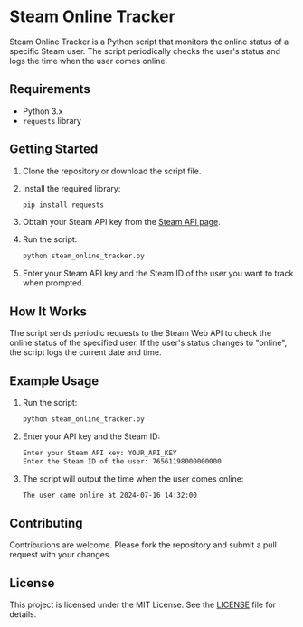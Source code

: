 # Steam Online Tracker

Steam Online Tracker is a Python script that monitors the online status of a specific Steam user. The script periodically checks the user's status and logs the time when the user comes online.

## Requirements

- Python 3.x
- `requests` library

## Getting Started

1. Clone the repository or download the script file.

2. Install the required library:
    ```sh
    pip install requests
    ```

3. Obtain your Steam API key from the [Steam API page](https://steamcommunity.com/dev/apikey).

4. Run the script:
    ```sh
    python steam_online_tracker.py
    ```

5. Enter your Steam API key and the Steam ID of the user you want to track when prompted.

## How It Works

The script sends periodic requests to the Steam Web API to check the online status of the specified user. If the user's status changes to "online", the script logs the current date and time.

## Example Usage

1. Run the script:
    ```sh
    python steam_online_tracker.py
    ```

2. Enter your API key and the Steam ID:
    ```sh
    Enter your Steam API key: YOUR_API_KEY
    Enter the Steam ID of the user: 76561198000000000
    ```

3. The script will output the time when the user comes online:
    ```sh
    The user came online at 2024-07-16 14:32:00
    ```

## Contributing
Contributions are welcome. Please fork the repository and submit a pull request with your changes.

## License
This project is licensed under the MIT License. See the [LICENSE](LICENSE) file for details.
